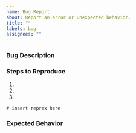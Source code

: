 ```yaml
---
name: Bug Report
about: Report an error or unexpected behavior.
title: ""
labels: bug
assignees: ""
---
```


### Bug Description

<!-- Please briefly describe your problem. -->

### Steps to Reproduce

<!-- Please describe the steps to reproduce the bug. -->

1.
2.
3.

<!-- 
Alternatively, Please include a minimal reproducible example (AKA a reprex). If
you've never heard of a reprex before, start by reading stackoverflow's help
page: <https://stackoverflow.com/help/minimal-reproducible-example>.
-->

```shell
# insert reprex here
```

### Expected Behavior

<!-- Please detail what output you expect. -->
